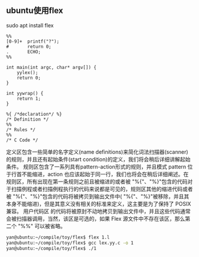 ## ubuntu使用flex
sudo apt install flex

```
%%
[0-9]+  printf("?");
#       return 0;
.       ECHO;
%%

int main(int argc, char* argv[]) {
    yylex();
    return 0;
}

int yywrap() {
    return 1;
}
```
```
%{ /*declaration*/ %} 
/* Definition */
%%
/* Rules */ 
%%
/* C Code */
```
定义区包含一些简单的名字定义(name definitions)来简化词法扫描器(scanner)的规则，并且还有起始条件(start condition)的定义，我们将会稍后详细讲解起始条件。
规则区包含了一系列具有pattern-action形式的规则，并且模式 pattern 位于行首不能缩进，action 也应该起始于同一行，我们也将会在稍后详细阐述。在规则区，所有出现在第一条规则之前且被缩进的或者被 "%{"、"%}"包含的代码对于扫描例程或者扫描例程执行的代码来说都是可见的，规则区其他的缩进代码或者被 "%{"、"%}"包含的代码将被拷贝到输出文件中( "%{"、"%}"被移除，并且其本身不能缩进)，但是其意义没有相关的标准来定义，这主要是为了保持了 POSIX 兼容。
用户代码区 的代码将被原封不动地拷贝到输出文件中，并且这些代码通常会被扫描器调用，当然，该区是可选的，如果 Flex 源文件中不存在该区，那么第二个 "%%" 可以被省略。

```sh
yan@ubuntu:~/compile/toy/flex$ flex 1.l
yan@ubuntu:~/compile/toy/flex$ gcc lex.yy.c -o 1
yan@ubuntu:~/compile/toy/flex$ ./1
```